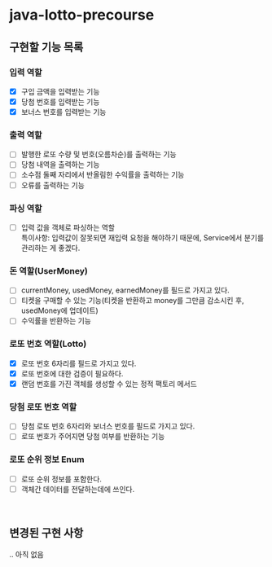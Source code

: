 # java-lotto-precourse
## 구현할 기능 목록
### 입력 역할
- [x] 구입 금액을 입력받는 기능
- [x] 당첨 번호를 입력받는 기능
- [x] 보너스 번호를 입력받는 기능

### 출력 역할
- [ ] 발행한 로또 수량 및 번호(오름차순)를 출력하는 기능
- [ ] 당첨 내역을 출력하는 기능
- [ ] 소수점 둘째 자리에서 반올림한 수익률을 출력하는 기능
- [ ] 오류를 출력하는 기능

### 파싱 역할
- [ ] 입력 값을 객체로 파싱하는 역할  
특이사항: 입력값이 잘못되면 재입력 요청을 해야하기 때문에, Service에서 분기를 관리하는 게 좋겠다.

### 돈 역할(UserMoney)
- [ ] currentMoney, usedMoney, earnedMoney를 필드로 가지고 있다.
- [ ] 티켓을 구매할 수 있는 기능(티켓을 반환하고 money를 그만큼 감소시킨 후, usedMoney에 업데이트)
- [ ] 수익률을 반환하는 기능

### 로또 번호 역할(Lotto)
- [x] 로또 번호 6자리를 필드로 가지고 있다.
- [x] 로또 번호에 대한 검증이 필요하다.
- [x] 랜덤 번호를 가진 객체를 생성할 수 있는 정적 팩토리 메서드

### 당첨 로또 번호 역할
- [ ] 당첨 로또 번호 6자리와 보너스 번호를 필드로 가지고 있다.
- [ ] 로또 번호가 주어지면 당첨 여부를 반환하는 기능

### 로또 순위 정보 Enum
- [ ] 로또 순위 정보를 포함한다.
- [ ] 객체간 데이터를 전달하는데에 쓰인다.

<br>

## 변경된 구현 사항
.. 아직 없음